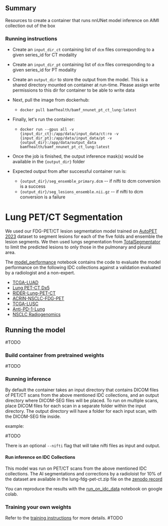 ## Summary

Resources to create a container that runs nnUNet model inference on AIMI collection out of the box

### Running instructions
* Create an `input_dir_ct` containing list of `dcm` files corresponding to a given series_id for CT modality
* Create an `input_dir_pt` containing list of `dcm` files corresponding to a given series_id for PT modality 
* Create an `output_dir` to store the output from the model. This is a shared directory mounted on container at run-time. Please assign write permissions to this dir for container to be able to write data
* Next, pull the image from dockerhub:
  * `docker pull bamfhealth/bamf_nnunet_pt_ct_lung:latest`

* Finally, let's run the container:
  * `docker run --gpus all -v {input_dir_ct}:/app/data/input_data/ct:ro -v {input_dir_pt}:/app/data/input_data/pt -v {output_dir}:/app/data/output_data bamfhealth/bamf_nnunet_pt_ct_lung:latest`
* Once the job is finished, the output inference mask(s) would be available in the `{output_dir}` folder

* Expected output from after successful container run is:
  * `{output_dir}/seg_ensemble_primary.dcm` -- if nifti to dcm conversion is a success
  * `{output_dir}/seg_lesions_ensemble.nii.gz` -- if nifti to dcm conversion is a failure

# Lung PET/CT Segmentation

We used our FDG-PET/CT lesion segmentation model trained on [AutoPET 2023](https://autopet.grand-challenge.org/) dataset to segment lesions for each of the five folds and ensemble the lesion segments. We then used lungs segmentation from [TotalSegmentator](https://github.com/wasserth/TotalSegmentator) to limit the predicted lesions to only those in the pulmonary and pleural area.

The [model_performance](model_performance.ipynb) notebook contains the code to evaluate the model performance on the following IDC collections against a validation evaluated by a radiologist and a non-expert.
* [TCGA-LUAD](https://wiki.cancerimagingarchive.net/pages/viewpage.action?pageId=6881474)
* [Lung PET-CT Dx5](https://wiki.cancerimagingarchive.net/pages/viewpage.action?pageId=70224216)
* [RIDER-Lung-PET-CT](https://wiki.cancerimagingarchive.net/display/Public/RIDER+Lung+PET-CT)
* [ACRIN-NSCLC-FDG-PET](https://wiki.cancerimagingarchive.net/pages/viewpage.action?pageId=39879162)
* [TCGA-LUSC](https://wiki.cancerimagingarchive.net/pages/viewpage.action?pageId=16056484)
* [Anti-PD-1-Lung](https://wiki.cancerimagingarchive.net/pages/viewpage.action?pageId=41517500)
* [NSCLC Radiogenomics](https://wiki.cancerimagingarchive.net/display/Public/NSCLC+Radiogenomics)
## Running the model

#TODO

### Build container from pretrained weights

#TODO

### Running inference

By default the container takes an input directory that contains DICOM files of PET/CT scans from the above mentioned IDC collections, and an output directory where DICOM-SEG files will be placed. To run on multiple scans, place DICOM files for each scan in a separate folder within the input directory. The output directory will have a folder for each input scan, with the DICOM-SEG file inside.

example:

#TODO

There is an optional `--nifti` flag that will take nifti files as input and output.

#### Run inference on IDC Collections

This model was run on PET/CT scans from the above mentioned IDC collections. The AI segmentations and corrections by a radioloist for 10% of the dataset are available in the lung-fdg-pet-ct.zip file on the [zenodo record](https://zenodo.org/record/8352041)

You can reproduce the results with the [run_on_idc_data](run_on_idc_data.ipynb) notebook on google colab.

### Training your own weights

Refer to the [training instructions](training.md) for more details. #TODO
